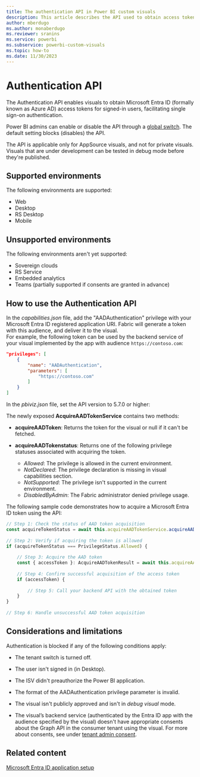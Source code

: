 ```yaml
---
title: The authentication API in Power BI custom visuals
description: This article describes the API used to obtain access tokens for single sign-on (SSO) users.
author: mberdugo
ms.author: monaberdugo
ms.reviewer: sranins
ms.service: powerbi
ms.subservice: powerbi-custom-visuals
ms.topic: how-to
ms.date: 11/30/2023
---
```


# Authentication API

The Authentication API enables visuals to obtain Microsoft Entra ID (formally known as Azure AD) access tokens for signed-in users, facilitating single sign-on authentication.

Power BI admins can enable or disable the API through a [global switch](/fabric/admin/organizational-visuals). The default setting blocks (disables) the API.

The API is applicable only for AppSource visuals, and not for private visuals. Visuals that are under development can be tested in debug mode before they're published.

## Supported environments

The following environments are supported:

* Web
* Desktop
* RS Desktop
* Mobile

## Unsupported environments

The following environments aren't yet supported:

* Sovereign clouds
* RS Service
* Embedded analytics
* Teams (partially supported if consents are granted in advance)

## How to use the Authentication API

In the *capabilities.json* file, add the "AADAuthentication" privilege with your Microsoft Entra ID registered application URI. Fabric will generate a token with this audience, and deliver it to the visual.  
For example, the following token can be used by the backend service of your visual implemented by the app with audience `https://contoso.com`:

```json
"privileges": [
    {
        "name": "AADAuthentication",
        "parameters": [
            "https://contoso.com"
        ]
    }
]
```

In the *pbiviz.json* file, set the API version to 5.7.0 or higher:

The newly exposed **AcquireAADTokenService** contains two methods:

* **acquireAADToken**: Returns the token for the visual or null if it can't be fetched.
* **acquireAADTokenstatus**: Returns one of the following privilege statuses associated with acquiring the token.

  * *Allowed*: The privilege is allowed in the current environment.
  * *NotDeclared*: The privilege declaration is missing in visual capabilities section.
  * *NotSupported*: The privilege isn't supported in the current environment.
  * *DisabledByAdmin*: The Fabric administrator denied privilege usage.

The following sample code demonstrates how to acquire a Microsoft Entra ID token using the API:

```typescript
// Step 1: Check the status of AAD token acquisition
const acquireTokenStatus = await this.acquireAADTokenService.acquireAADTokenstatus();
 
// Step 2: Verify if acquiring the token is allowed
if (acquireTokenStatus === PrivilegeStatus.Allowed) {
 
    // Step 3: Acquire the AAD token
    const { accessToken }: AcquireAADTokenResult = await this.acquireAADTokenService.acquireAADToken();
 
    // Step 4: Confirm successful acquisition of the access token
    if (accessToken) {
 
        // Step 5: Call your backend API with the obtained token
    }
}
 
// Step 6: Handle unsuccessful AAD token acquisition
```

## Considerations and limitations

Authentication is blocked if any of the following conditions apply:​

* The tenant switch is turned off.

* The user isn't signed in (in Desktop).

* The ISV didn't preauthorize the Power BI application.

* The format of the AADAuthentication privilege parameter is invalid.

* The visual isn't publicly approved and isn't in *debug visual* mode.

* The visual’s backend service (authenticated by the Entra ID app with the audience specified by the visual) doesn't have appropriate consents about the Graph API in the consumer tenant using the visual. For more about consents, see under [tenant admin consent](entra-id-authentication.md#consenting-the-isv-app).

## Related content

[Microsoft Entra ID application setup](./entra-id-authentication.md)
